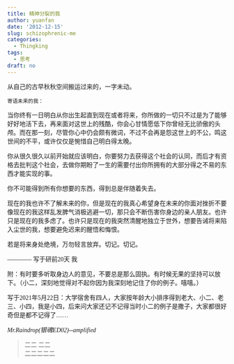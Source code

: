 ```yaml
---
title: 精神分裂的我
author: yuanfan
date: '2012-12-15'
slug: schizophrenic-me
categories:
  - Thingking
tags:
  - 思考
draft: no
---
```


<font face="微软雅黑">从自己的古早秋秋空间搬运过来的，一字未动。

<!--more-->

    寄语未来的我：

  当你终有一日明白从你出生起直到现在或者将来，你所做的一切只不过是为了能够好好地活下去，再来面对这世上的残酷，你会心甘情愿低下你曾经无比骄傲的头颅。而在那一刻，尽管你心中仍会颇有微词，不过不会再是怨这世上的不公，鸣这世间的不平，或许仅仅是惋惜自己明白得太晚。
             
  你从很久很久以前开始就应该明白，你要努力去获得这个社会的认同，而后才有资格去批判这个社会，去做你期盼了一生的需要付出你所拥有的大部分得之不易的东西才能实现的事。

  你不可能得到所有你想要的东西，得到总是伴随着失去。
             
  现在的我也许不了解未来的你，但是现在的我真心希望身在未来的你面对挫折不要像现在的我这样乱发脾气消极逃避一切，那只会不断伤害你身边的亲人朋友。也许只是现在的我多虑了。也许只是现在的我突然清醒地独立于世外，想要告诫将来陷入尘世的我，想要避免迟来的醒悟和悔恨。
             
  若是将来身处绝境，万勿轻言放弃。切记。切记。

   ———— 写于研前20天   我
                                                                                         
附：有时要多听取身边人的意见，不要总是那么固执。有时候无果的坚持可以放下。（小二，深刻地觉得对不起你因为我深刻地记住了你的例子。嘻嘻。）

写于2021年5月22日：大学宿舍有四人，大家按年龄大小排序得到老大、小二、老三、小四，我是小四，后来问大家还记不记得当时小二的例子是撒子，大家都很好奇但是都不记得了……

*Mr.Raindrop(银魂ED02)--amplified*
  
>二二  二二 <br>
>二二二二二
